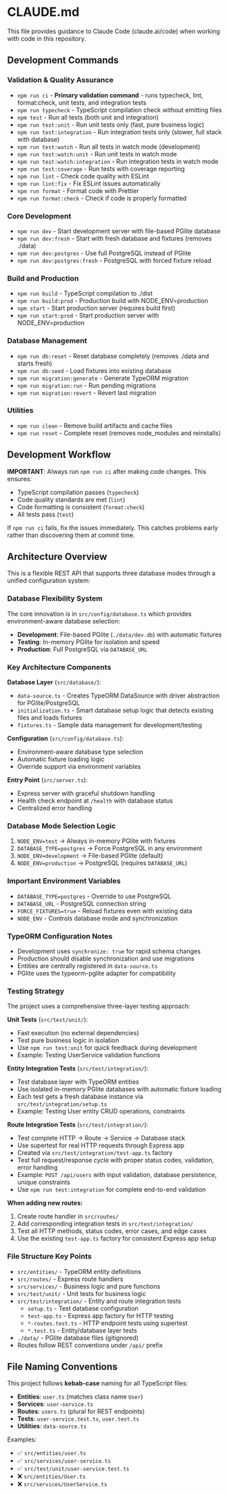 # CLAUDE.md

This file provides guidance to Claude Code (claude.ai/code) when working with code in this repository.

## Development Commands

### Validation & Quality Assurance
- `npm run ci` - **Primary validation command** - runs typecheck, lint, format:check, unit tests, and integration tests
- `npm run typecheck` - TypeScript compilation check without emitting files
- `npm test` - Run all tests (both unit and integration)
- `npm run test:unit` - Run unit tests only (fast, pure business logic)
- `npm run test:integration` - Run integration tests only (slower, full stack with database)
- `npm run test:watch` - Run all tests in watch mode (development)
- `npm run test:watch:unit` - Run unit tests in watch mode
- `npm run test:watch:integration` - Run integration tests in watch mode
- `npm run test:coverage` - Run tests with coverage reporting
- `npm run lint` - Check code quality with ESLint
- `npm run lint:fix` - Fix ESLint issues automatically
- `npm run format` - Format code with Prettier
- `npm run format:check` - Check if code is properly formatted

### Core Development
- `npm run dev` - Start development server with file-based PGlite database
- `npm run dev:fresh` - Start with fresh database and fixtures (removes ./data)
- `npm run dev:postgres` - Use full PostgreSQL instead of PGlite
- `npm run dev:postgres:fresh` - PostgreSQL with forced fixture reload

### Build and Production
- `npm run build` - TypeScript compilation to ./dist
- `npm run build:prod` - Production build with NODE_ENV=production
- `npm start` - Start production server (requires build first)
- `npm run start:prod` - Start production server with NODE_ENV=production

### Database Management
- `npm run db:reset` - Reset database completely (removes ./data and starts fresh)
- `npm run db:seed` - Load fixtures into existing database
- `npm run migration:generate` - Generate TypeORM migration
- `npm run migration:run` - Run pending migrations
- `npm run migration:revert` - Revert last migration

### Utilities
- `npm run clean` - Remove build artifacts and cache files
- `npm run reset` - Complete reset (removes node_modules and reinstalls)

## Development Workflow

**IMPORTANT**: Always run `npm run ci` after making code changes. This ensures:
- TypeScript compilation passes (`typecheck`)
- Code quality standards are met (`lint`)
- Code formatting is consistent (`format:check`) 
- All tests pass (`test`)

If `npm run ci` fails, fix the issues immediately. This catches problems early rather than discovering them at commit time.

## Architecture Overview

This is a flexible REST API that supports three database modes through a unified configuration system:

### Database Flexibility System
The core innovation is in `src/config/database.ts` which provides environment-aware database selection:
- **Development**: File-based PGlite (`./data/dev.db`) with automatic fixtures
- **Testing**: In-memory PGlite for isolation and speed  
- **Production**: Full PostgreSQL via `DATABASE_URL`

### Key Architecture Components

**Database Layer** (`src/database/`):
- `data-source.ts` - Creates TypeORM DataSource with driver abstraction for PGlite/PostgreSQL
- `initialization.ts` - Smart database setup logic that detects existing files and loads fixtures
- `fixtures.ts` - Sample data management for development/testing

**Configuration** (`src/config/database.ts`):
- Environment-aware database type selection
- Automatic fixture loading logic
- Override support via environment variables

**Entry Point** (`src/server.ts`):
- Express server with graceful shutdown handling
- Health check endpoint at `/health` with database status
- Centralized error handling

### Database Mode Selection Logic
1. `NODE_ENV=test` → Always in-memory PGlite with fixtures
2. `DATABASE_TYPE=postgres` → Force PostgreSQL in any environment
3. `NODE_ENV=development` → File-based PGlite (default)
4. `NODE_ENV=production` → PostgreSQL (requires `DATABASE_URL`)

### Important Environment Variables
- `DATABASE_TYPE=postgres` - Override to use PostgreSQL
- `DATABASE_URL` - PostgreSQL connection string  
- `FORCE_FIXTURES=true` - Reload fixtures even with existing data
- `NODE_ENV` - Controls database mode and synchronization

### TypeORM Configuration Notes
- Development uses `synchronize: true` for rapid schema changes
- Production should disable synchronization and use migrations
- Entities are centrally registered in `data-source.ts`
- PGlite uses the typeorm-pglite adapter for compatibility

### Testing Strategy
The project uses a comprehensive three-layer testing approach:

**Unit Tests** (`src/test/unit/`):
- Fast execution (no external dependencies)
- Test pure business logic in isolation
- Use `npm run test:unit` for quick feedback during development
- Example: Testing UserService validation functions

**Entity Integration Tests** (`src/test/integration/`):
- Test database layer with TypeORM entities
- Use isolated in-memory PGlite databases with automatic fixture loading
- Each test gets a fresh database instance via `src/test/integration/setup.ts`
- Example: Testing User entity CRUD operations, constraints

**Route Integration Tests** (`src/test/integration/`):
- Test complete HTTP → Route → Service → Database stack
- Use supertest for real HTTP requests through Express app
- Created via `src/test/integration/test-app.ts` factory
- Test full request/response cycle with proper status codes, validation, error handling
- Example: `POST /api/users` with input validation, database persistence, unique constraints
- Use `npm run test:integration` for complete end-to-end validation

**When adding new routes:**
1. Create route handler in `src/routes/`
2. Add corresponding integration tests in `src/test/integration/`
3. Test all HTTP methods, status codes, error cases, and edge cases
4. Use the existing `test-app.ts` factory for consistent Express app setup

### File Structure Key Points
- `src/entities/` - TypeORM entity definitions
- `src/routes/` - Express route handlers  
- `src/services/` - Business logic and pure functions
- `src/test/unit/` - Unit tests for business logic
- `src/test/integration/` - Entity and route integration tests
  - `setup.ts` - Test database configuration
  - `test-app.ts` - Express app factory for HTTP testing
  - `*-routes.test.ts` - HTTP endpoint tests using supertest
  - `*.test.ts` - Entity/database layer tests
- `./data/` - PGlite database files (gitignored)
- Routes follow REST conventions under `/api/` prefix

## File Naming Conventions

This project follows **kebab-case** naming for all TypeScript files:

- **Entities**: `user.ts` (matches class name `User`)
- **Services**: `user-service.ts` 
- **Routes**: `users.ts` (plural for REST endpoints)
- **Tests**: `user-service.test.ts`, `user.test.ts`
- **Utilities**: `data-source.ts`

Examples:
- ✅ `src/entities/user.ts`
- ✅ `src/services/user-service.ts`
- ✅ `src/test/unit/user-service.test.ts`
- ❌ `src/entities/User.ts`
- ❌ `src/services/UserService.ts`